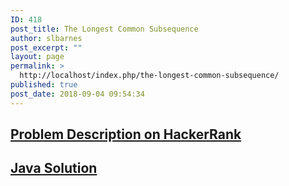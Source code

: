 ```yaml
---
ID: 418
post_title: The Longest Common Subsequence
author: slbarnes
post_excerpt: ""
layout: page
permalink: >
  http://localhost/index.php/the-longest-common-subsequence/
published: true
post_date: 2018-09-04 09:54:34
---
```

## <a href="https://www.hackerrank.com/challenges/dynamic-programming-classics-the-longest-common-subsequence" target="_blank" rel="noopener">Problem Description on HackerRank</a>

## [Java Solution][1]

 [1]: /index.php/the-longest-common-subsequence/the-longest-common-subsequence-java